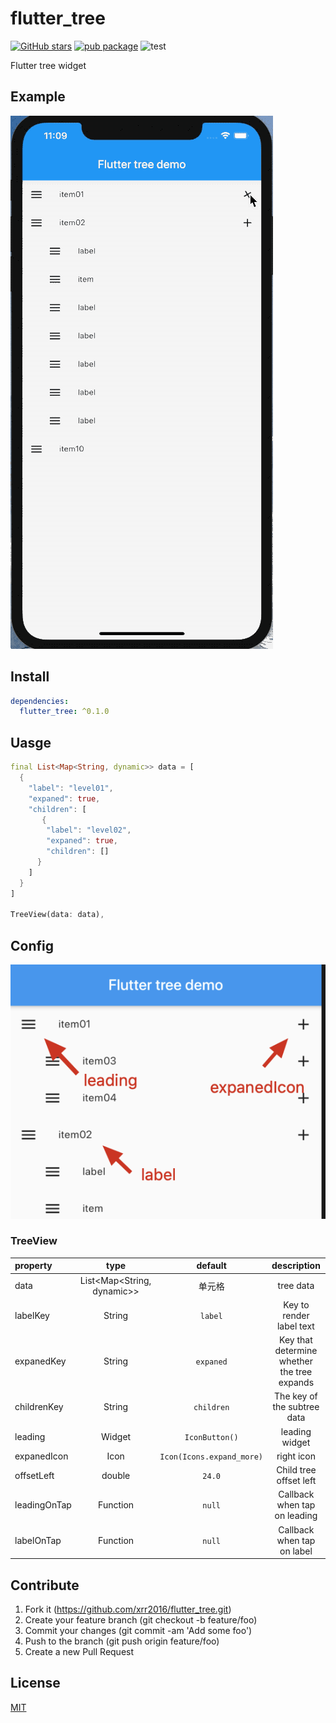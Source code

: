 # flutter_tree

[![GitHub stars](https://img.shields.io/github/stars/xrr2016/flutter_tree)](https://github.com/xrr2016/flutter_tree/stargazers) [![pub package](https://img.shields.io/pub/v/flutter_tree.svg)](https://pub.dev/packages/flutter_tree) ![test](https://github.com/xrr2016/flutter_tree/workflows/widget%20test/badge.svg)

Flutter tree widget

## Example

![example](./example/tree.gif)

## Install

```yml
dependencies:
  flutter_tree: ^0.1.0
```

## Uasge

```dart
final List<Map<String, dynamic>> data = [
  {
    "label": "level01",
    "expaned": true,
    "children": [
       {
        "label": "level02",
        "expaned": true,
        "children": []
      }
    ]
  }
]

TreeView(data: data),
```

## Config

![example](./example/tree-widget.png)

### TreeView

| property | type | default | description | required |
| :- | :---: | :---: | :---: | :-: |
| data | List<Map<String, dynamic>> | 单元格 | tree data | true |
| labelKey | String | `label` | Key to render label text | false |
| expanedKey | String | `expaned` | Key that determine whether the tree expands  | false|
| childrenKey | String | `children` | The key of the subtree data | false |
| leading | Widget | `IconButton()` | leading widget | false |
| expanedIcon | Icon | `Icon(Icons.expand_more)` | right icon | false |
| offsetLeft | double | `24.0` | Child tree offset left | false |
| leadingOnTap | Function | `null` | Callback when tap on leading | false |
| labelOnTap | Function | `null` | Callback when tap on label | false |


## Contribute

1. Fork it (https://github.com/xrr2016/flutter_tree.git)
2. Create your feature branch (git checkout -b feature/foo)
3. Commit your changes (git commit -am 'Add some foo')
4. Push to the branch (git push origin feature/foo)
5. Create a new Pull Request

## License

[MIT](./LICENSE)

